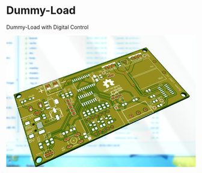 # Dummy-Load
Dummy-Load with Digital Control

![alt tag](https://raw.githubusercontent.com/CarlosRodriguezF/Dummy-Load/2318f5e45e2f62a09cbaa84fdb38502e0622a6d0/Preview%20V1.jpg)


